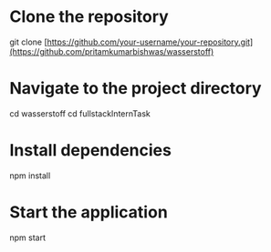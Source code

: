 # Clone the repository
git clone [https://github.com/your-username/your-repository.git](https://github.com/pritamkumarbishwas/wasserstoff)
# Navigate to the project directory
cd wasserstoff
cd fullstackInternTask

# Install dependencies
npm install

# Start the application
npm start
